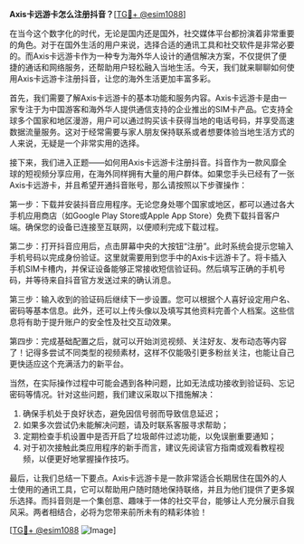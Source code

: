 **Axis卡远游卡怎么注册抖音？**[[TG💪+ @esim1088](https://t.me/s/esim1088)]

在当今这个数字化的时代，无论是国内还是国外，社交媒体平台都扮演着非常重要的角色。对于在国外生活的用户来说，选择合适的通讯工具和社交软件是非常必要的。而Axis卡远游卡作为一种专为海外华人设计的通信解决方案，不仅提供了便捷的通话和网络服务，还帮助用户轻松融入当地生活。今天，我们就来聊聊如何使用Axis卡远游卡注册抖音，让您的海外生活更加丰富多彩。

首先，我们需要了解Axis卡远游卡的基本功能和服务内容。Axis卡远游卡是由一家专注于为中国游客和海外华人提供通信支持的企业推出的SIM卡产品。它支持全球多个国家和地区漫游，用户可以通过购买该卡获得当地的电话号码，并享受高速数据流量服务。这对于经常需要与家人朋友保持联系或者想要体验当地生活方式的人来说，无疑是一个非常实用的选择。

接下来，我们进入正题——如何用Axis卡远游卡注册抖音。抖音作为一款风靡全球的短视频分享应用，在海外同样拥有大量的用户群体。如果您手头已经有了一张Axis卡远游卡，并且希望开通抖音账号，那么请按照以下步骤操作：

第一步：下载并安装抖音应用程序。无论您身处哪个国家或地区，都可以通过各大手机应用商店（如Google Play Store或Apple App Store）免费下载抖音客户端。确保您的设备已连接至互联网，以便顺利完成下载过程。

第二步：打开抖音应用后，点击屏幕中央的大按钮“注册”。此时系统会提示您输入手机号码以完成身份验证。这里就需要用到您手中的Axis卡远游卡了。将卡插入手机SIM卡槽内，并保证设备能够正常接收短信验证码。然后填写正确的手机号码，并等待来自抖音官方发送过来的确认消息。

第三步：输入收到的验证码后继续下一步设置。您可以根据个人喜好设定用户名、密码等基本信息。此外，还可以上传头像以及填写其他资料完善个人档案。这些信息将有助于提升账户的安全性及社交互动效果。

第四步：完成基础配置之后，就可以开始浏览视频、关注好友、发布动态等内容了！记得多尝试不同类型的视频素材，这样不仅能吸引更多粉丝关注，也能让自己更快适应这个充满活力的新平台。

当然，在实际操作过程中可能会遇到各种问题，比如无法成功接收到验证码、忘记密码等情况。针对这些问题，我们建议采取以下措施解决：

1. 确保手机处于良好状态，避免因信号弱而导致信息延迟；
2. 如果多次尝试仍未能解决问题，请及时联系客服寻求帮助；
3. 定期检查手机设置中是否开启了垃圾邮件过滤功能，以免误删重要通知；
4. 对于初次接触此类应用程序的新手而言，建议先阅读官方指南或观看教程视频，以便更好地掌握操作技巧。

最后，让我们总结一下要点。Axis卡远游卡是一款非常适合长期居住在国外的人士使用的通讯工具，它可以帮助用户随时随地保持联络，并且为他们提供了更多娱乐选择。而抖音则是一个集创意、趣味于一体的社交平台，能够让人充分展示自我风采。两者相结合，必将为您带来前所未有的精彩体验！

[[TG💪+ @esim1088](https://t.me/s/esim1088) ![Image](https://i.postimg.cc/4NQfJmqS/Snipaste-2025-05-13-00-14-12.png)]